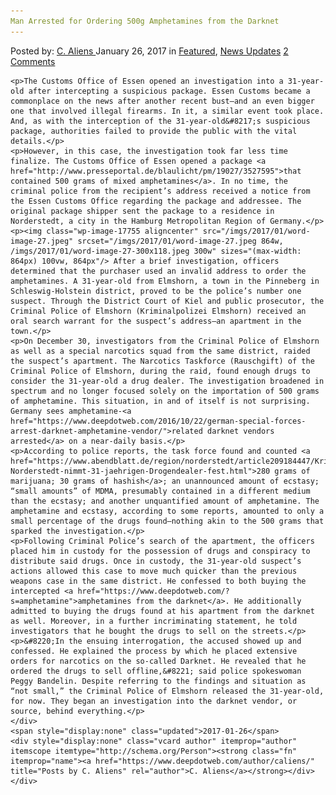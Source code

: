 ```yaml
---
Man Arrested for Ordering 500g Amphetamines from the Darknet
---
```

<article class="post-listing post-17748 post type-post status-publish format-standard has-post-thumbnail hentry 
    <div class="post-inner">
        <span>Posted by: <a href="https://www.deepdotweb.com/author/caliens/" title="">C. Aliens </a></span>
    <span>January 26, 2017</span>
    <span>in <a href="https://www.deepdotweb.com/category/deepdot-news/" rel="category tag">Featured</a>, <a href="https://www.deepdotweb.com/category/news-updates/" rel="category tag">News Updates</a></span>
    <span><a href="https://www.deepdotweb.com/2017/01/26/man-arrested-ordering-500g-amphetamines-darknet/#comments">2 Comments</a></span>
    </p>
    <div class="clear"></div>
    
    <p>The Customs Office of Essen opened an investigation into a 31-year-old after intercepting a suspicious package. Essen Customs became a commonplace on the news after another recent bust—and an even bigger one that involved illegal firearms. In it, a similar event took place. And, as with the interception of the 31-year-old&#8217;s suspicious package, authorities failed to provide the public with the vital details.</p>
    <p>However, in this case, the investigation took far less time finalize. The Customs Office of Essen opened a package <a href="http://www.presseportal.de/blaulicht/pm/19027/3527595">that contained 500 grams of mixed amphetamines</a>. In no time, the criminal police from the recipient’s address received a notice from the Essen Customs Office regarding the package and addressee. The original package shipper sent the package to a residence in Norderstedt, a city in the Hamburg Metropolitan Region of Germany.</p>
    <p><img class="wp-image-17755 aligncenter" src="/imgs/2017/01/word-image-27.jpeg" srcset="/imgs/2017/01/word-image-27.jpeg 864w, /imgs/2017/01/word-image-27-300x118.jpeg 300w" sizes="(max-width: 864px) 100vw, 864px"/> After a brief investigation, officers determined that the purchaser used an invalid address to order the amphetamines. A 31-year-old from Elmshorn, a town in the Pinneberg in Schleswig-Holstein district, proved to be the police’s number one suspect. Through the District Court of Kiel and public prosecutor, the Criminal Police of Elmshorn (Kriminalpolizei Elmshorn) received an oral search warrant for the suspect’s address—an apartment in the town.</p>
    <p>On December 30, investigators from the Criminal Police of Elmshorn as well as a special narcotics squad from the same district, raided the suspect’s apartment. The Narcotics Taskforce (Rauschgift) of the Criminal Police of Elmshorn, during the raid, found enough drugs to consider the 31-year-old a drug dealer. The investigation broadened in spectrum and no longer focused solely on the importation of 500 grams of amphetamine. This situation, in and of itself is not surprising. Germany sees amphetamine-<a href="https://www.deepdotweb.com/2016/10/22/german-special-forces-arrest-darknet-amphetamine-vendor/">related darknet vendors arrested</a> on a near-daily basis.</p>
    <p>According to police reports, the task force found and counted <a href="https://www.abendblatt.de/region/norderstedt/article209184447/Kripo-Norderstedt-nimmt-31-jaehrigen-Drogendealer-fest.html">280 grams of marijuana; 30 grams of hashish</a>; an unannounced amount of ecstasy; “small amounts” of MDMA, presumably contained in a different medium than the ecstasy; and another unquantified amount of amphetamine. The amphetamine and ecstasy, according to some reports, amounted to only a small percentage of the drugs found—nothing akin to the 500 grams that sparked the investigation.</p>
    <p>Following Criminal Police’s search of the apartment, the officers placed him in custody for the possession of drugs and conspiracy to distribute said drugs. Once in custody, the 31-year-old suspect’s actions allowed this case to move much quicker than the previous weapons case in the same district. He confessed to both buying the intercepted <a href="https://www.deepdotweb.com/?s=amphetamine">amphetamines from the darknet</a>. He additionally admitted to buying the drugs found at his apartment from the darknet as well. Moreover, in a further incriminating statement, he told investigators that he bought the drugs to sell on the streets.</p>
    <p>&#8220;In the ensuing interrogation, the accused showed up and confessed. He explained the process by which he placed extensive orders for narcotics on the so-called Darknet. He revealed that he ordered the drugs to sell offline,&#8221; said police spokeswoman Peggy Bandelin. Despite referring to the findings and situation as “not small,” the Criminal Police of Elmshorn released the 31-year-old, for now. They began an investigation into the darknet vendor, or source, behind everything.</p>
    </div>
    <span style="display:none" class="updated">2017-01-26</span>
    <div style="display:none" class="vcard author" itemprop="author" itemscope itemtype="http://schema.org/Person"><strong class="fn" itemprop="name"><a href="https://www.deepdotweb.com/author/caliens/" title="Posts by C. Aliens" rel="author">C. Aliens</a></strong></div>
    </div>
</article>

